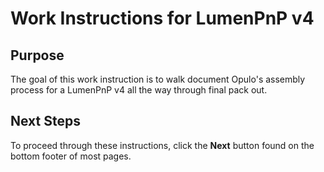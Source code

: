 # Work Instructions for LumenPnP v4

## Purpose
The goal of this work instruction is to walk document Opulo's assembly process for a LumenPnP v4 all the way through final pack out.

## Next Steps
To proceed through these instructions, click the **Next** button found on the bottom footer of most pages.
